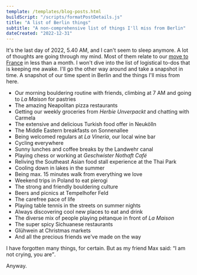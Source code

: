 ```yaml
---
template: /templates/blog-posts.html
buildScript: "/scripts/formatPostDetails.js"
title: "A list of Berlin things"
subtitle: "A non-comprehensive list of things I'll miss from Berlin"
dateCreated: "2022-12-31"
---
```


It's the last day of 2022, 5.40 AM, and I can't seem to sleep anymore. A lot of thoughts are going through my mind. Most of them relate to our [move to France](/posts/city-kids-going-cottagecore) in less than a month. I won't dive into the list of logistical to-dos that is keeping me awake. I'll go the other way around and take a snapshot in time. A snapshot of our time spent in Berlin and the things I'll miss from here.

- Our morning bouldering routine with friends, climbing at 7 AM and going to _La Maison_ for pastries
- The amazing Neapolitan pizza restaurants
- Getting our weekly groceries from _Herbie Unverpackt_ and chatting with Carmela
- The extensive and delicious Turkish food offer in Neukölln
- The Middle Eastern breakfasts on Sonnenallee
- Being welcomed regulars at _La Vineria_, our local wine bar
- Cycling everywhere
- Sunny lunches and coffee breaks by the Landwehr canal
- Playing chess or working at _Geschwister Nothaft Café_
- Reliving the Southeast Asian food stall experience at the Thai Park
- Cooling down in lakes in the summer
- Being max. 15 minutes walk from everything we love
- Weekend trips in Poland to eat pierogi
- The strong and friendly bouldering culture
- Beers and picnics at Tempelhofer Feld
- The carefree pace of life
- Playing table tennis in the streets on summer nights
- Always discovering cool new places to eat and drink
- The diverse mix of people playing pétanque in front of _La Maison_
- The super spicy Sichuanese restaurants
- Glühwein at Christmas markets
- And all the precious friends we've made on the way

I have forgotten many things, for certain. But as my friend Max said: <q>I am not crying, you are</q>.

Anyway.
